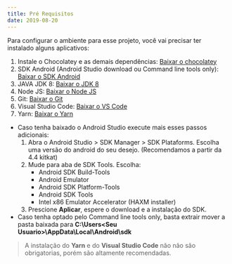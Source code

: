 ```yaml
---
title: Pré Requisitos
date: 2019-08-20
---
```

Para configurar o ambiente para esse projeto, você vai precisar ter instalado alguns aplicativos:

1. Instale o Chocolatey e as demais dependências: [Baixar o chocolatey](https://chocolatey.org/docs/installation)
2. SDK Android (Android Studio download ou Command line tools only): [Baixar o SDK Android](https://developer.android.com/studio/#downloads)
3. JAVA JDK 8: [Baixar o JDK 8](https://www.oracle.com/technetwork/pt/java/javase/downloads/jdk8-downloads-2133151.html)
4. Node JS: [Baixar o Node JS](https://nodejs.org/en/download/)
5. Git:  [Baixar o Git](https://git-scm.com/downloads)
6. Visual Studio Code: [Baixar o VS Code](https://code.visualstudio.com/download)
7. Yarn: [Baixar o Yarn](https://yarnpkg.com/lang/pt-br/docs/install/#windows-stable)

* Caso tenha baixado o Android Studio execute mais esses passos adicionais:
   1. Abra o Android Studio > SDK Manager > SDK Plataforms. Escolha uma versão do android do seu desejo. (Recomendamos a partir da 4.4 kitkat)
   2. Mude para aba de SDK Tools. Escolha:
      * Android SDK Build-Tools
      * Android Emulator
      * Android SDK Platform-Tools
      * Android SDK Tools
      * Intel x86 Emulator Accelerator (HAXM installer)
   3. Prescione **Aplicar**, espere o download e a instalação do SDK.
* Caso tenha optado pelo Command line tools only, basta extrair mover a pasta baixada para **C:\Users\<Seu Usuario>\AppData\Local\Android\sdk**
      
> A instalação do **Yarn** e do **Visual Studio Code** não não são obrigatorias, porém são altamente recomendadas.